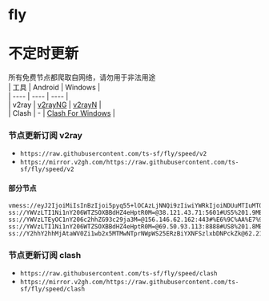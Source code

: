 # fly
# 不定时更新
所有免费节点都爬取自网络，请勿用于非法用途  
|  工具  | Android  | Windows  |  
|  ----  | ----   | ----  |  
| v2ray  | [v2rayNG](https://github.com/2dust/v2rayNG/releases) | [v2rayN](https://github.com/2dust/v2rayN/releases) |  
| Clash  | - | [Clash For Windows](https://github.com/2dust/clashN/releases) | 
  
### 节点更新订阅  v2ray
- `https://raw.githubusercontent.com/ts-sf/fly/speed/v2`  
- `https://mirror.v2gh.com/https://raw.githubusercontent.com/ts-sf/fly/speed/v2`  

#### 部分节点  
``` 
vmess://eyJ2IjoiMiIsInBzIjoi5pyq55+lOCAzLjNNQi9zIiwiYWRkIjoiNDUuMTIuMTQ1LjExMSIsInBvcnQiOiI0NjI5MCIsImlkIjoiMWI0MTE1M2UtYzRkNC00MzFiLTgzZWItMTA0NzJmODY5ZjkzIiwiYWlkIjoiMCIsInNjeSI6ImF1dG8iLCJuZXQiOiJ0Y3AiLCJ0eXBlIjoiIiwiaG9zdCI6IiIsInBhdGgiOiIiLCJ0bHMiOiIiLCJzbmkiOiIiLCJ0ZXN0X25hbWUiOiI4In0=
ss://YWVzLTI1Ni1nY206WTZSOXBBdHZ4eHptR0M=@38.121.43.71:5601#US5%201.9MB%2Fs
ss://YWVzLTEyOC1nY206c2hhZG93c29ja3M=@156.146.62.162:443#%E6%9C%AA%E7%9F%A530%202.2MB%2Fs
ss://YWVzLTI1Ni1nY206WTZSOXBBdHZ4eHptR0M=@69.50.93.113:8888#US8%201.8MB%2Fs
ss://Y2hhY2hhMjAtaWV0Zi1wb2x5MTMwNTprNWpWS25ERzBiYXNFSzlxbDNPckZk@62.210.88.22:443#%E6%9C%AA%E7%9F%A563%203.4MB%2Fs
```
### 节点更新订阅  clash
- `https://raw.githubusercontent.com/ts-sf/fly/speed/clash`  
- `https://mirror.v2gh.com/https://raw.githubusercontent.com/ts-sf/fly/speed/clash`  


